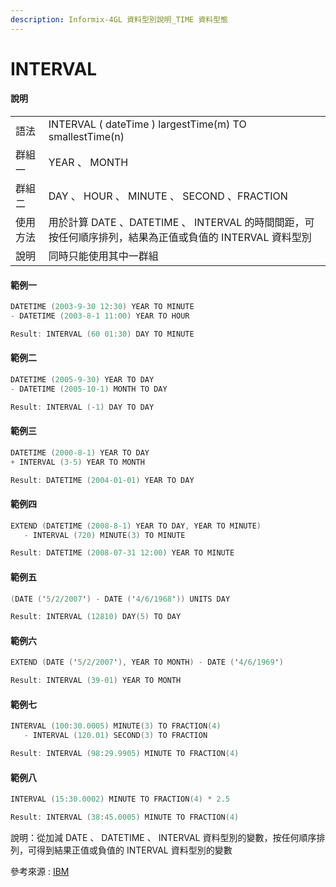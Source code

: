```yaml
---
description: Informix-4GL 資料型別說明_TIME 資料型態
---
```


# INTERVAL

#### 說明

|  |  |
| :--- | :--- |
| 語法 | INTERVAL \( dateTime \) largestTime\(m\) TO smallestTime\(n\) |
| 群組一 | YEAR 、 MONTH |
| 群組二 | DAY 、 HOUR 、 MINUTE 、 SECOND 、FRACTION |
| 使用方法 | 用於計算 DATE 、DATETIME 、 INTERVAL 的時間間距，可按任何順序排列，結果為正值或負值的 INTERVAL 資料型別 |
| 說明 | 同時只能使用其中一群組 |

#### 範例一

```objectivec
DATETIME (2003-9-30 12:30) YEAR TO MINUTE
- DATETIME (2003-8-1 11:00) YEAR TO HOUR

Result: INTERVAL (60 01:30) DAY TO MINUTE
```

#### 範例二

```objectivec
DATETIME (2005-9-30) YEAR TO DAY
- DATETIME (2005-10-1) MONTH TO DAY

Result: INTERVAL (-1) DAY TO DAY
```

#### 範例三

```objectivec
DATETIME (2000-8-1) YEAR TO DAY
+ INTERVAL (3-5) YEAR TO MONTH

Result: DATETIME (2004-01-01) YEAR TO DAY
```

#### 範例四

```objectivec
EXTEND (DATETIME (2008-8-1) YEAR TO DAY, YEAR TO MINUTE)
   - INTERVAL (720) MINUTE(3) TO MINUTE

Result: DATETIME (2008-07-31 12:00) YEAR TO MINUTE
```

#### 範例五

```objectivec
(DATE ('5/2/2007') - DATE ('4/6/1968')) UNITS DAY

Result: INTERVAL (12810) DAY(5) TO DAY
```

#### 範例六

```objectivec
EXTEND (DATE ('5/2/2007'), YEAR TO MONTH) - DATE ('4/6/1969')

Result: INTERVAL (39-01) YEAR TO MONTH
```

#### 範例七

```objectivec
INTERVAL (100:30.0005) MINUTE(3) TO FRACTION(4)
   - INTERVAL (120.01) SECOND(3) TO FRACTION

Result: INTERVAL (98:29.9905) MINUTE TO FRACTION(4)
```

#### 範例八

```objectivec
INTERVAL (15:30.0002) MINUTE TO FRACTION(4) * 2.5

Result: INTERVAL (38:45.0005) MINUTE TO FRACTION(4)
```

說明：從加減 DATE 、 DATETIME 、 INTERVAL 資料型別的變數，按任何順序排列，可得到結果正值或負值的 INTERVAL 資料型別的變數

參考來源 : [IBM](https://www.ibm.com/docs/en/informix-servers/14.10?topic=bidt-time-data-types)

